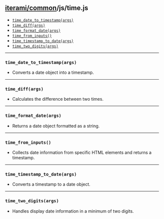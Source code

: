[iterami/common](https://github.com/iterami/Documentation.htm/blob/gh-pages/common/README.md)/js/time.js
--------------------------------------------------------------------------------------------------------

* [`time_date_to_timestamp(args)`](#time_date_to_timestampargs)
* [`time_diff(args)`](#time_diffargs)
* [`time_format_date(args)`](#time_format_dateargs)
* [`time_from_inputs()`](#time_from_inputs)
* [`time_timestamp_to_date(args)`](#time_timestamp_to_dateargs)
* [`time_two_digits(args)`](#time_two_digitsargs)

---

### `time_date_to_timestamp(args)`
* Converts a date object into a timestamp.

---

### `time_diff(args)`
* Calculates the difference between two times.

---

### `time_format_date(args)`
* Returns a date object formatted as a string.

---

### `time_from_inputs()`
* Collects date information from specific HTML elements and returns a timestamp.

---

### `time_timestamp_to_date(args)`
* Converts a timestamp to a date object.

---

### `time_two_digits(args)`
* Handles display date information in a minimum of two digits.
